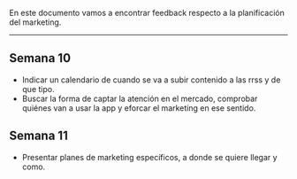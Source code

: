 En este documento vamos a encontrar feedback respecto a la planificación del marketing.

---

## Semana 10

- Indicar un calendario de cuando se va a subir contenido a las rrss y de que tipo.
- Buscar la forma de captar la atención en el mercado, comprobar quiénes van a usar la app y eforcar el marketing en ese sentido.

## Semana 11

- Presentar planes de marketing específicos, a donde se quiere llegar y como.
